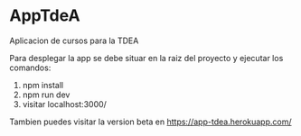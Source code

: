 # AppTdeA
Aplicacion de  cursos para la TDEA

Para desplegar la app se debe situar en la raiz del proyecto y ejecutar los comandos:

1. npm install
2. npm run dev
3. visitar localhost:3000/

Tambien puedes visitar la version beta en https://app-tdea.herokuapp.com/
